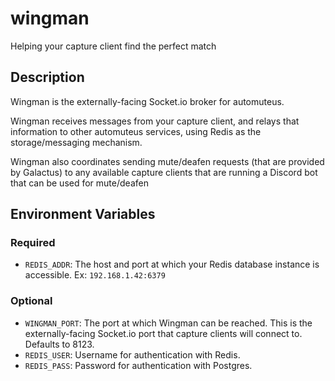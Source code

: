 # wingman
Helping your capture client find the perfect match

## Description
Wingman is the externally-facing Socket.io broker for automuteus.

Wingman receives messages from your capture client, and relays that information to other automuteus services, using
Redis as the storage/messaging mechanism.

Wingman also coordinates sending mute/deafen requests (that are provided by Galactus) to any available capture clients
that are running a Discord bot that can be used for mute/deafen

## Environment Variables

### Required

- `REDIS_ADDR`: The host and port at which your Redis database instance is accessible. Ex: `192.168.1.42:6379`

### Optional
- `WINGMAN_PORT`: The port at which Wingman can be reached. This is the externally-facing Socket.io port that capture clients will connect to.
Defaults to 8123.
- `REDIS_USER`: Username for authentication with Redis.
- `REDIS_PASS`: Password for authentication with Postgres.
